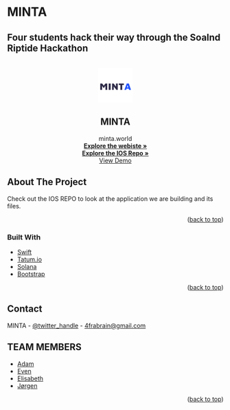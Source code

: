 # MINTA
## Four students hack their way through the Soalnd Riptide Hackathon

<div id="top"></div>





<!-- PROJECT LOGO -->
<br />
<div align="center">
  <a href="https://github.com/github_username/repo_name">
    <img src="images/IOS_LOGO.png" alt="Logo" width="80" height="80">
  </a>

<h2 align="center">MINTA</h2>

  <p align="center">
    minta.world
    <br />
    <a href="https://github.com/AdamSioud/Minta"><strong>Explore the webiste »</strong></a>
     <br />
      <a href="https://github.com/AdamSioud/MINTA-IOS-APP"><strong>Explore the IOS Repo »</strong></a>
        <br />
    <a href="https://www.youtube.com/watch?v=KaLad-plUAA&ab_channel=Adam">View Demo</a>
  </p>
</div>







<!-- ABOUT THE PROJECT -->
## About The Project


Check out the IOS REPO to look at the application we are building and its files.

<p align="right">(<a href="#top">back to top</a>)</p>



### Built With

* [Swift](https://nextjs.org/)
* [Tatum.io](https://reactjs.org/)
* [Solana](https://vuejs.org/)
* [Bootstrap](https://getbootstrap.com)

<p align="right">(<a href="#top">back to top</a>)</p>








<!-- CONTACT -->
## Contact

MINTA - [@twitter_handle](https://twitter.com/minta_world) - 4frabrain@gmail.com






<!-- ACKNOWLEDGMENTS -->
## TEAM MEMBERS

* [Adam]()
* [Even]()
* [Elisabeth]()
* [Jørgen]()

<p align="right">(<a href="#top">back to top</a>)</p>



<!-- MARKDOWN LINKS & IMAGES -->
<!-- https://www.markdownguide.org/basic-syntax/#reference-style-links -->
[contributors-shield]: https://img.shields.io/github/contributors/github_username/repo_name.svg?style=for-the-badge
[contributors-url]: https://github.com/AdamSioud/MINTA/graphs/contributors
[forks-shield]: https://img.shields.io/github/forks/github_username/repo_name.svg?style=for-the-badge
[forks-url]: https://github.com/github_username/repo_name/network/members
[stars-shield]: https://img.shields.io/github/stars/github_username/repo_name.svg?style=for-the-badge
[stars-url]: https://github.com/github_username/repo_name/stargazers
[issues-shield]: https://img.shields.io/github/issues/github_username/repo_name.svg?style=for-the-badge
[issues-url]: https://github.com/github_username/repo_name/issues
[license-shield]: https://img.shields.io/github/license/github_username/repo_name.svg?style=for-the-badge
[license-url]: https://github.com/github_username/repo_name/blob/master/LICENSE.txt
[linkedin-shield]: https://img.shields.io/badge/-LinkedIn-black.svg?style=for-the-badge&logo=linkedin&colorB=555
[linkedin-url]: https://www.linkedin.com/in/adam-sioud-316b48191/
[product-screenshot]: images/screenshot.png
